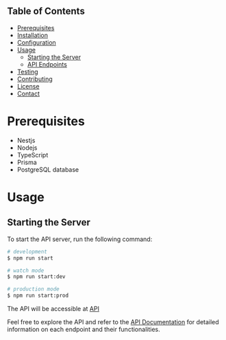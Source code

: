 ## Table of Contents

- [Prerequisites](#prerequisites)
- [Installation](#installation)
- [Configuration](#configuration)
- [Usage](#usage)
  - [Starting the Server](#starting-the-server)
  - [API Endpoints](#api-endpoints)
- [Testing](#testing)
- [Contributing](#contributing)
- [License](#license)
- [Contact](#contact)

# Prerequisites

- Nestjs
- Nodejs
- TypeScript
- Prisma
- PostgreSQL database

# Usage

## Starting the Server

To start the API server, run the following command:

```bash
# development
$ npm run start

# watch mode
$ npm run start:dev

# production mode
$ npm run start:prod
```

The API will be accessible at  [API](https://test-ktsa.onrender.com/api/v1) 


Feel free to explore the API and refer to the [API Documentation](https://documenter.getpostman.com/view/19595090/2sA3XTefWd) for detailed information on each endpoint and their functionalities.




<!-- SELECT * FROM "User" where id = 4;
SELECT * FROM "AdjustInventory" where "companyId" = 4;
SELECT * FROM "AdminCompany" where "adminID" = 4;
SELECT * FROM "ApprovalNotifications" where "companyId" = 4;
SELECT * FROM "Category" where "companyId" = 4;
SELECT * FROM "Contacts" where "companyId" = 4;
SELECT * FROM "CustomRole" where "companyId" = 4;
SELECT * FROM "Customer" where "companyId" = 4;
SELECT * FROM "Department" where "companyId" = 4;
SELECT * FROM "DepartmentRole" where "companyId" = 4;
SELECT * FROM "EbayCredential" where "companyId" = 4;
SELECT * FROM "Employee" where "companyId" = 4;
SELECT * FROM "Image" where "companyId" = 4;
SELECT * FROM "InAppNotifications" where "companyId" = 4;
SELECT * FROM "Invoice" where "companyId" = 4;
SELECT * FROM "Item" where "companyId" = 4;
SELECT * FROM "ItemGroup" where "companyId" = 4;
SELECT * FROM "PackagingMetric" where "companyId" = 4;
SELECT * FROM "Payment" where "companyId" = 4;
SELECT * FROM "PriceList" where "companyId" = 4;
SELECT * FROM "Product" where "companyId" = 4;
SELECT * FROM "ProductHistory" where "companyId" = 4;
SELECT * FROM "PurchaseOrder" where "companyId" = 4;
SELECT * FROM "PurchaseOrderConfirmation" where "companyId" = 4;
SELECT * FROM "PurchasesTransaction" where "companyId" = 4;
SELECT * FROM "Request" where "companyId" = 4;
SELECT * FROM "SalesOrder" where "companyId" = 4;
SELECT * FROM "SalesTransaction" where "companyId" = 4;
SELECT * FROM "SerialNumber" where "companyId" = 4;
SELECT * FROM "ShopifyCredential" where "companyId" = 4;
SELECT * FROM "SystemRole" where "companyId" = 4;
SELECT * FROM "Task" where "companyId" = 4;
SELECT * FROM "TaskActivities" where "companyId" = 4;
SELECT * FROM "TaskComment" where "companyId" = 4;
SELECT * FROM "Variance" where "companyId" = 4;
SELECT * FROM "WareHouse" where "companyId" = 4;
SELECT * FROM "AuditLog" where "companyId" = 4; -->